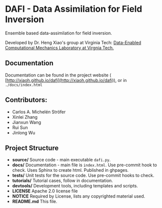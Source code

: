 DAFI - Data Assimilation for Field Inversion
============================================
Ensemble based data-assimilation for field inversion.

Developed by Dr. Heng Xiao's group at Virginia Tech: [Data-Enabled Computational Mechanics Laboratory at Virgnia Tech.](https://www.aoe.vt.edu/people/faculty/xiaoheng/personal-page.html)

Documentation
-------------
Documentation can be found in the project website ( [http://xiaoh.github.io/dafi](http://xiaoh.github.io/dafi)), or in ``./docs/index.html``

Contributors:
-------------
* Carlos A. Michelén Ströfer
* Xinlei Zhang
* Jianxun Wang
* Rui Sun
* Jinlong Wu

Project Structure
-----------------
* **source/** Source code - main executable ``dafi.py``.
* **docs/** Documentation - main file is ``index.html``. Use pre-commit hook to check.
  Uses Sphinx to create html. Published in ghpages.
* **tests/** Unit tests for the source code. Use pre-commit hooks to check.
* **tutorials/** Tutorial cases, follow in documentation.
* **devtools/** Development tools, including templates and scripts.
* **LICENSE** Apache 2.0 license file
* **NOTICE** Required by License, lists any copyrighted material used.
* **README.md** This file.
